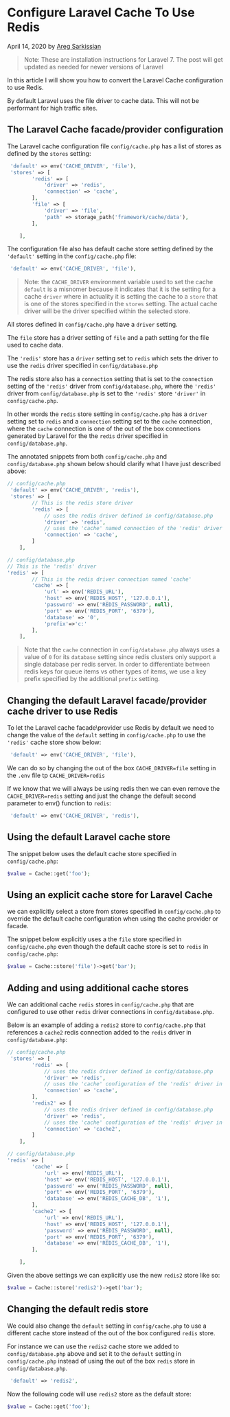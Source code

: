 # Configure Laravel Cache To Use Redis

April 14, 2020 by [Areg Sarkissian](https://aregsar.com/about)

> Note: These are installation instructions for Laravel 7. The post will get updated as needed for newer versions of Laravel

In this article I will show you how to convert the Laravel Cache configuration to use Redis.

By default Laravel uses the file driver to cache data. This will not be performant for high traffic sites.

## The Laravel Cache facade/provider configuration

The Laravel cache configuration file `config/cache.php` has a list of stores as defined by the `stores` setting:

```php
 'default' => env('CACHE_DRIVER', 'file'),
 'stores' => [
        'redis' => [
            'driver' => 'redis',
            'connection' => 'cache',
        ],
        'file' => [
            'driver' => 'file',
            'path' => storage_path('framework/cache/data'),
        ],

    ],
```

The configuration file also has default cache store setting defined by the  `'default'` setting in the `config/cache.php` file:

```php
 'default' => env('CACHE_DRIVER', 'file'),
```

> Note: the `CACHE_DRIVER` environment variable used to set the cache `default` is a misnomer because it indicates that it is the setting for a cache `driver` where in actuality it is setting the cache to a `store` that is one of the stores specified in the `stores` setting. The actual cache driver will be the driver specified within the selected store.

All stores defined in `config/cache.php` have a `driver` setting.

The `file` store has a driver setting of `file` and a path setting for the file used to cache data.

The `'redis'` store has a `driver` setting set to `redis` which sets the driver to use the `redis` driver specified in `config/database.php`

The redis store also has a `connection` setting that is set to the `connection` setting of the `'redis'` driver from `config/database.php`, where the `'redis'` driver from `config/database.php` is set to the `'redis'` store `'driver'` in `config/cache.php`.

In other words the `redis` store setting in `config/cache.php` has a `driver` setting set to `redis` and a `connection` setting set to the `cache` connection, where the `cache` connection is one of the out of the box connections generated by Laravel for the the `redis` driver specified in `config/database.php`.

The annotated snippets from  both `config/cache.php` and `config/database.php` shown below should clarify what I have just described above:

```php
// config/cache.php
 'default' => env('CACHE_DRIVER', 'redis'),
 'stores' => [
        // This is the redis store driver
        'redis' => [
            // uses the redis driver defined in config/database.php
            'driver' => 'redis',
            // uses the 'cache' named connection of the 'redis' driver from config/database.php
            'connection' => 'cache',
        ]
    ],
```

```php
// config/database.php
// This is the 'redis' driver
'redis' => [
        // This is the redis driver connection named 'cache'
        'cache' => [
            'url' => env('REDIS_URL'),
            'host' => env('REDIS_HOST', '127.0.0.1'),
            'password' => env('REDIS_PASSWORD', null),
            'port' => env('REDIS_PORT', '6379'),
            'database' => '0',
            'prefix'=>'c:'
        ],
    ],
```

> Note that the `cache` connection in `config/database.php` always uses a value of `0` for its `database` setting since redis clusters only support a single database per redis server. In order to differentiate between redis keys for queue items vs other types of items, we use a key prefix specified by the additional `prefix` setting.

## Changing the default Laravel facade/provider cache driver to use Redis

To let the Laravel cache facade\provider use Redis by default we need to change the value of the `default` setting in `config/cache.php` to use the `'redis'` cache store show below:

```php
 'default' => env('CACHE_DRIVER', 'file'),
```

We can do so by changing the out of the box `CACHE_DRIVER=file` setting in the `.env` file tp `CACHE_DRIVER=redis`

If we know that we will always be using redis then we can even remove the `CACHE_DRIVER=redis` setting and just the change the default second parameter to env() function to `redis`:

```php
 'default' => env('CACHE_DRIVER', 'redis'),
```

## Using the default Laravel cache store

The snippet below uses the default cache store specified in `config/cache.php`:

```php
$value = Cache::get('foo');
```

## Using an explicit cache store for Laravel Cache

we can explicitly select a store from stores specified in `config/cache.php` to override the default cache configuration when using the cache provider or facade.

The snippet below explicitly uses a the `file` store specified in `config/cache.php` even though the default cache store is set to `redis` in `config/cache.php`:

```php
$value = Cache::store('file')->get('bar');
```

## Adding and using additional cache stores

We can additional cache `redis` stores in `config/cache.php` that are configured to use other `redis` driver connections in `config/database.php`.

Below is an example of adding a `redis2` store to `config/cache.php` that references a `cache2` redis connection added to the `redis` driver in `config/database.php`:

```php
// config/cache.php
 'stores' => [
        'redis' => [
            // uses the redis driver defined in config/database.php
            'driver' => 'redis',
            // uses the 'cache' configuration of the 'redis' driver in config/database.php
            'connection' => 'cache',
        ],
        'redis2' => [
            // uses the redis driver defined in config/database.php
            'driver' => 'redis',
            // uses the 'cache' configuration of the 'redis' driver in config/database.php
            'connection' => 'cache2',
        ]
    ],
```

```php
// config/database.php
'redis' => [
        'cache' => [
            'url' => env('REDIS_URL'),
            'host' => env('REDIS_HOST', '127.0.0.1'),
            'password' => env('REDIS_PASSWORD', null),
            'port' => env('REDIS_PORT', '6379'),
            'database' => env('REDIS_CACHE_DB', '1'),
        ],
        'cache2' => [
            'url' => env('REDIS_URL'),
            'host' => env('REDIS_HOST', '127.0.0.1'),
            'password' => env('REDIS_PASSWORD', null),
            'port' => env('REDIS_PORT', '6379'),
            'database' => env('REDIS_CACHE_DB', '1'),
        ],

    ],
```

Given the above settings we can explicitly use the new `redis2` store like so:

```php
$value = Cache::store('redis2')->get('bar');
```

## Changing the default redis store

We could also change the `default` setting in `config/cache.php` to use a different cache store instead of the out of the box configured `redis` store.

For instance we can use the `redis2` cache store we added to `config/database.php` above and set it to the `default` setting in `config/cache.php` instead of using the out of the box `redis` store in `config/database.php`.

```php
 'default' => 'redis2',
```

Now the following code will use `redis2` store as the default store:

```php
$value = Cache::get('foo');
```
